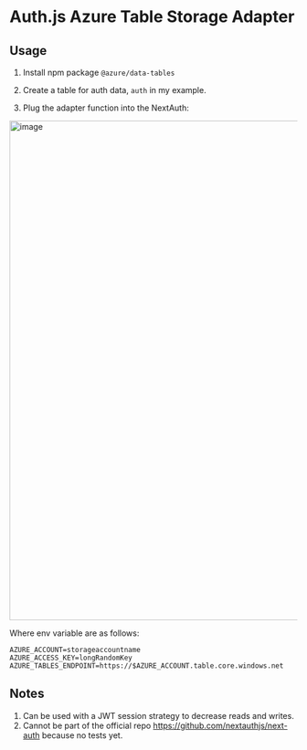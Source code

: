 # Auth.js Azure Table Storage Adapter

## Usage

1. Install npm package `@azure/data-tables`

2. Create a table for auth data, `auth` in my example.

3. Plug the adapter function into the NextAuth:

<img width="875" alt="image" src="https://user-images.githubusercontent.com/106996965/214249315-d498f211-06a1-43d0-b0f1-5079e0729e12.png">

Where env variable are as follows:
```
AZURE_ACCOUNT=storageaccountname
AZURE_ACCESS_KEY=longRandomKey
AZURE_TABLES_ENDPOINT=https://$AZURE_ACCOUNT.table.core.windows.net
```

## Notes

1. Can be used with a JWT session strategy to decrease reads and writes.
2. Cannot be part of the official repo https://github.com/nextauthjs/next-auth because no tests yet.
